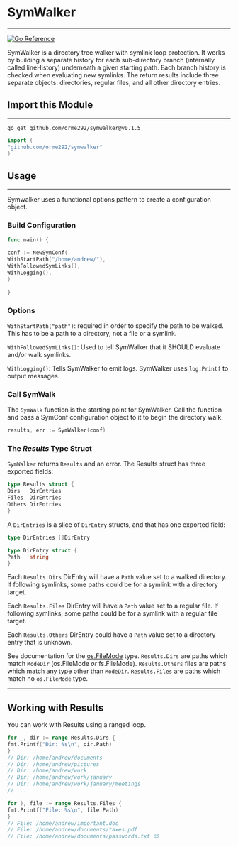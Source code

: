 # SymWalker

---
[![Go Reference](https://pkg.go.dev/badge/github.com/orme292/symwalker@v0.1.5.svg)](https://pkg.go.dev/github.com/orme292/symwalker@v0.1.5)

SymWalker is a directory tree walker with symlink loop protection. It works by building a
separate history for each sub-directory branch (internally called lineHistory) underneath
a given starting path. Each branch history is checked when evaluating new symlinks. The
return results include three separate objects: directories, regular files, and all
other directory entries.

## Import this Module

---

```shell
go get github.com/orme292/symwalker@v0.1.5
```

```go
import (
"github.com/orme292/symwalker"
)
```

## Usage

---
Symwalker uses a functional options pattern to create a configuration object.

### Build Configuration

```go
func main() {

conf := NewSymConf(
WithStartPath("/home/andrew/"),
WithFollowedSymLinks(),
WithLogging(),
)

}
```

### Options

`WithStartPath("path")`: required in order to specify the path to be walked. This has to be
a path to a directory, not a file or a symlink.

`WithFollowedSymLinks()`: Used to tell SymWalker that it SHOULD evaluate and/or walk symlinks.

`WithLogging()`: Tells SymWalker to emit logs. SymWalker uses `log.Printf` to output messages.

### Call SymWalk

The `SymWalk` function is the starting point for SymWalker. Call the function and pass a SymConf
configuration object to it to begin the directory walk.

```go
results, err := SymWalker(conf)
```

### The *Results* Type Struct

`SymWalker` returns `Results` and an error. The Results struct has three exported fields:

```go
type Results struct {
Dirs   DirEntries
Files  DirEntries
Others DirEntries
}
```

A `DirEntries` is a slice of `DirEntry` structs, and that has one exported field:

```go
type DirEntries []DirEntry
```

```go
type DirEntry struct {
Path   string
}
```

Each `Results.Dirs` DirEntry will have a `Path` value set to a walked directory. If following symlinks, some
paths could be for a symlink with a directory target.

Each `Results.Files` DirEntry will have a `Path` value set to a regular file. If following symlinks, some paths
could be for a symlink with a regular file target.

Each `Results.Others` DirEntry could have a `Path` value set to a directory entry that is unknown.

See documentation for the [os.FileMode](https://pkg.go.dev/os#FileMode) type. `Results.Dirs` are paths which
match `ModeDir` (os.FileMode *or* fs.FileMode). `Results.Others` files are paths which match any type other
than `ModeDir`. `Results.Files` are paths which match no `os.FileMode` type.

---

## Working with Results

You can work with Results using a ranged loop.

```go
for _, dir := range Results.Dirs {
fmt.Printf("Dir: %s\n", dir.Path)
}
// Dir: /home/andrew/documents
// Dir: /home/andrew/pictures
// Dir: /home/andrew/work
// Dir: /home/andrew/work/january
// Dir: /home/andrew/work/january/meetings
// ....

for ), file := range Results.Files {
fmt.Printf("File: %s\n", file.Path)
}
// File: /home/andrew/important.doc
// File: /home/andrew/documents/taxes.pdf
// File: /home/andrew/documents/passwords.txt 😉
```
